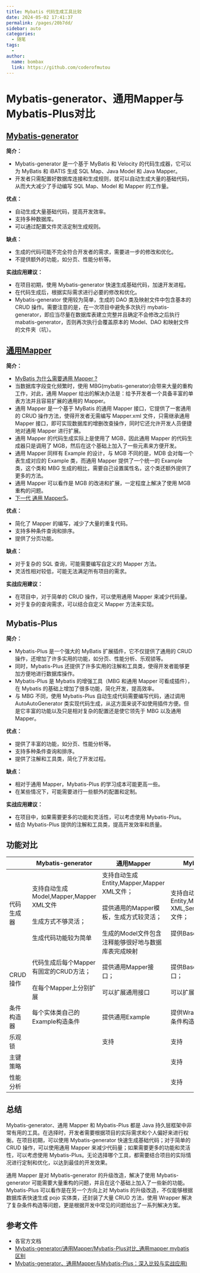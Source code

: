```yaml
---
title: Mybatis 代码生成工具比较
date: 2024-05-02 17:41:37
permalink: /pages/20b7dd/
sidebar: auto
categories:
  - 随笔
tags:
  - 
author: 
  name: bombax
  link: https://github.com/coderofmutou
---
```

# Mybatis-generator、通用Mapper与Mybatis-Plus对比

## [Mybatis-generator](https://mybatis.org/generator/index.html)

**简介：**

- Mybatis-generator 是一个基于 MyBatis 和 Velocity 的代码生成器，它可以为 MyBatis 和 iBATIS 生成 SQL Map、Java Model 和 Java Mapper。
- 开发者只需配置好数据库连接和生成规则，就可以自动生成大量的基础代码，从而大大减少了手动编写 SQL Map、Model 和 Mapper 的工作量。

**优点：**

- 自动生成大量基础代码，提高开发效率。
- 支持多种数据库。
- 可以通过配置文件灵活定制生成规则。

**缺点：**

- 生成的代码可能不完全符合开发者的需求，需要进一步的修改和优化。
- 不提供额外的功能，如分页、性能分析等。

**实战应用建议：**

- 在项目初期，使用 Mybatis-generator 快速生成基础代码，加速开发进程。
- 在代码生成后，根据实际需求进行必要的修改和优化。
- Mybatis-generator 使用较为简单，生成的 DAO 类及映射文件中包含基本的 CRUD 操作。需要注意的是，在一次项目中避免多次执行 mybatis-generator，即应当尽量在数据库表建立完整并且确定不会修改之后执行 mabatis-generator，否则再次执行会覆盖原本的 Model、DAO 和映射文件的文件夹（坑）。

## [通用Mapper](https://github.com/abel533/Mapper/wiki)

**简介：**

- [MyBatis 为什么需要通用 Mapper ?](https://blog.csdn.net/isea533/article/details/83045335)
- 当数据库字段变化频繁时，使用 MBG(mybatis-generator)会带来大量的重构工作，对此，通用 Mapper 给出的解决办法是：给予开发者一个具备丰富的单表方法并且容易扩展的通用的 Mapper。
- 通用 Mapper 是一个基于 MyBatis 的通用 Mapper 接口，它提供了一套通用的 CRUD 操作方法，使得开发者无需编写 Mapper.xml 文件，只需继承通用 Mapper 接口，即可实现数据库的增删改查操作，同时它还允许开发人员便捷地对通用 Mapper 进行扩展。
- 通用 Mapper 的代码生成实际上是使用了 MGB，因此通用 Mapper 的代码生成器只是调用了 MGB，然后在这个基础上加入了一些元素来方便开发。
- 通用 Mapper 同样有 Example 的设计，与 MGB 不同的是，MDB 会对每一个表生成对应的 Example 类，而通用 Mapper 提供了一个统一的 Example 类，这个类和 MBG 生成的相比，需要自己设置属性名，这个类还额外提供了更多的方法。
- 通用 Mapper 可以看作是 MGB 的改进和扩展，一定程度上解决了使用 MGB 重构的问题。
- [下一代 通用 Mapper5](https://mapper.mybatis.io/docs/1.getting-started)。

**优点：**

- 简化了 Mapper 的编写，减少了大量的重复代码。
- 支持多种条件查询和排序。
- 提供了分页功能。

**缺点：**

- 对于复杂的 SQL 查询，可能需要编写自定义的 Mapper 方法。
- 灵活性相对较低，可能无法满足所有项目的需求。

**实战应用建议：**

- 在项目中，对于简单的 CRUD 操作，可以使用通用 Mapper 来减少代码量。
- 对于复杂的查询需求，可以结合自定义 Mapper 方法来实现。

## Mybatis-Plus

**简介：**

- Mybatis-Plus 是一个强大的 MyBatis 扩展插件，它不仅提供了通用的 CRUD 操作，还增加了许多实用的功能，如分页、性能分析、乐观锁等。
- 同时，Mybatis-Plus 还提供了许多实用的注解和工具类，使得开发者能够更加方便地进行数据库操作。
- Mybatis-Plus 是 Mybatis 的增强工具（MBG 和通用 Mapper 可看成插件），在 Mybatis 的基础上增加了很多功能，简化开发，提高效率。
- 与 MBG 不同，使用 Mybatis-Plus 自动生成代码需要编写代码，通过调用 AutoAutoGenerator 类实现代码生成，从这方面来说不如使用插件方便。但是它丰富的功能以及只是相对复杂的配置还是使它领先于 MBG 以及通用 Mapper。

**优点：**

- 提供了丰富的功能，如分页、性能分析等。
- 支持多种条件查询和排序。
- 提供了注解和工具类，简化了开发过程。

**缺点：**

- 相对于通用 Mapper，Mybatis-Plus 的学习成本可能更高一些。
- 在某些情况下，可能需要进行一些额外的配置和定制。

**实战应用建议：**

- 在项目中，如果需要更多的功能和灵活性，可以考虑使用 Mybatis-Plus。
- 结合 Mybatis-Plus 提供的注解和工具类，提高开发效率和质量。

## 功能对比

|            | Mybatis-generator                                            | 通用Mapper                                                   | Mybatis-Plus                                                 |
| ---------- | ------------------------------------------------------------ | ------------------------------------------------------------ | ------------------------------------------------------------ |
| 代码生成器 | 支持自动生成Model,Mapper,Mapper XML文件<br/><br/>生成方式不够灵活；<br/><br/>生成代码功能较为简单 | 支持自动生成Entity,Mapper,Mapper XML文件；<br/><br/>提供通用的Mapper模板，生成方式较灵活；<br/><br/>生成的Model文件包含注释能够很好地与数据库表完成映射 | 支持自动生成Entity,Mapper,Mapper XML,Service,Controller文件；<br/><br/>提供BaseMapper接口 |
| CRUD操作   | 代码生成后每个Mapper有固定的CRUD方法；<br/><br/>在每个Mapper上分别扩展 | 提供通用Mapper接口；<br/><br/>可以扩展通用接口               | 提供BaseMapper接口；<br/><br/>可以扩展通用接口               |
| 条件构造器 | 每个实体类自己的Example构造条件                              | 提供通用Example                                              | 提供Wrapper进行复杂条件构造                                  |
| 乐观锁     |                                                              | 支持                                                         | 支持                                                         |
| 主键策略   |                                                              |                                                              | 支持                                                         |
| 性能分析   |                                                              |                                                              | 支持                                                         |

## 总结

Mybatis-generator、通用 Mapper 和 Mybatis-Plus 都是 Java 持久层框架中非常有用的工具。在选择时，开发者需要根据项目的实际需求和个人偏好来进行权衡。在项目初期，可以使用 Mybatis-generator 快速生成基础代码；对于简单的 CRUD 操作，可以使用通用 Mapper 来减少代码量；如果需要更多的功能和灵活性，可以考虑使用 Mybatis-Plus。无论选择哪个工具，都需要结合项目的实际情况进行定制和优化，以达到最佳的开发效果。

通用 Mapper 是对 Mybatis-generator 的升级改造，解决了使用 Mybatis-generator 可能需要大量重构的问题，并且在这个基础上加入了一些新的功能。Mybatis-Plus 可以看作是在另一个方向上对 Mybatis 的升级改造，不仅能够根据数据库表快速生成 pojo 实体类，还封装了大量 CRUD 方法，使用 Wrapper 解决了复杂条件构造等问题，更是根据开发中常见的问题给出了一系列解决方案。



## 参考文件

- 各官方文档
- [Mybatis-generator/通用Mapper/Mybatis-Plus对比_通用mapper mybatis区别](https://blog.csdn.net/m0_37524586/article/details/88351833)
- [Mybatis-generator、通用Mapper与Mybatis-Plus：深入比较与实战应用)](https://cloud.baidu.com/article/3274037)

